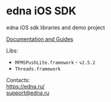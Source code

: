 # edna iOS SDK
edna iOS sdk libraries and demo project

[Documentation and Guides](../../wiki)

Libs:

- `MFMSPushLite.framework` - `v2.5.2`
- `Threads.framework`

Contacts:  
https://edna.ru/<br />support@edna.ru
